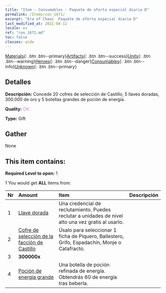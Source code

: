 ```yaml
---
title: "Item - Consumables - Paquete de oferta especial diaria D"
permalink: /Items/con_1671/
excerpt: "Era of Chaos  Paquete de oferta especial diaria D"
last_modified_at: 2021-04-11
locale: es
ref: "con_1671.md"
toc: false
classes: wide
---
```

 [Materials](/es/Items/){: .btn .btn--primary}[Artifacts](/es/Items/Artifacts/){: .btn .btn--success}[Units](/es/Items/Units/){: .btn .btn--warning}[Heroes](/es/Items/Heroes/){: .btn .btn--danger}[Consumables](/es/Items/Consumables/){: .btn .btn--info}[Unknown](/es/Items/Unknown/){: .btn .btn--primary}

## Detalles
 **Descripción:** Concede 20 cofres de selección de Castillo, 5 llaves doradas, 300.000 de oro y 5 botellas grandes de poción de energía.

 **Quality:** <span style="color: #DA70D6">OK</span>

 **Type:** Gift

## Gather

  None

## This item contains:

 **Required Level to open:** 1

 1 You would get **ALL** items  from:

  | Nr | Amount |     Item    | Descripción |
  |:---|:-------|:------------|:-----------:|
  | 1 | [Llave dorada](/es/Items/con_783/) | Una credencial de reclutamiento. Puedes reclutar a unidades de nivel alto una vez gratis al usarlo. | 
  | 2 | [Cofre de selección de la facción de Castillo](/es/Items/con_1667/) | Úsalo para seleccionar 1 ficha de Piquero, Ballestero, Grifo, Espadachín, Monje o Catafracto. | 
  | 3 |  **300000x** | <i class="fas fa-coins"/> |  | 
  | 4 | [Poción de energía grande](/es/Items/con_706/) | Una botella de poción refinada de energía. Obtendrás 60 de energía tras beberla. | 
